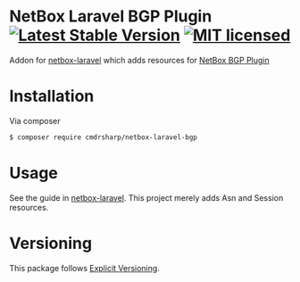 # NetBox Laravel BGP Plugin [![Latest Stable Version](https://poser.pugx.org/cmdrsharp/netbox-laravel-bgp/v/stable)](https://packagist.org/packages/cmdrsharp/netbox-laravel) [![MIT licensed](https://img.shields.io/badge/license-Apache-blue.svg)](./LICENSE)

Addon for [netbox-laravel](https://github.com/CmdrSharp/netbox-laravel) which adds resources for [NetBox BGP Plugin](https://github.com/k01ek/netbox-bgp)

# Installation
Via composer
```bash
$ composer require cmdrsharp/netbox-laravel-bgp
```

# Usage
See the guide in [netbox-laravel](https://github.com/CmdrSharp/netbox-laravel). This project merely adds Asn and Session resources.

# Versioning
This package follows [Explicit Versioning](https://github.com/exadra37-versioning/explicit-versioning).

